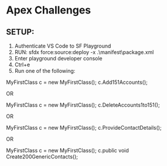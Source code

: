 # Apex Challenges

## SETUP:
1) Authenticate VS Code to SF Playground
2) RUN: sfdx force:source:deploy -x .\manifest\package.xml
3) Enter playground developer console
4) Ctrl+e
5) Run one of the following:

MyFirstClass c = new MyFirstClass();
c.Add151Accounts();

OR 

MyFirstClass c = new MyFirstClass();
c.DeleteAccounts1to151();

OR 

MyFirstClass c = new MyFirstClass();
c.ProvideContactDetails();

OR 

MyFirstClass c = new MyFirstClass();
c.public void Create200GenericContacts();